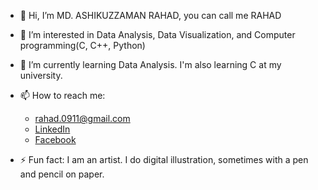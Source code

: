 - 👋 Hi, I’m MD. ASHIKUZZAMAN RAHAD, you can call me RAHAD
- 👀 I’m interested in Data Analysis, Data Visualization, and Computer programming(C, C++, Python)
- 🌱 I’m currently learning Data Analysis. I'm also learning C at my university.
  
- 📫 How to reach me:
  - rahad.0911@gmail.com
  - [LinkedIn](https://www.linkedin.com/in/ashikuzzaman-rahad/)
  - [Facebook](https://www.facebook.com/apon.rahad.9)
- ⚡ Fun fact: I am an artist. I do digital illustration, sometimes with a pen and pencil on paper.

<!---
rahad404/rahad404 is a ✨ special ✨ repository because its `README.md` (this file) appears on your GitHub profile.
You can click the Preview link to take a look at your changes.
--->
